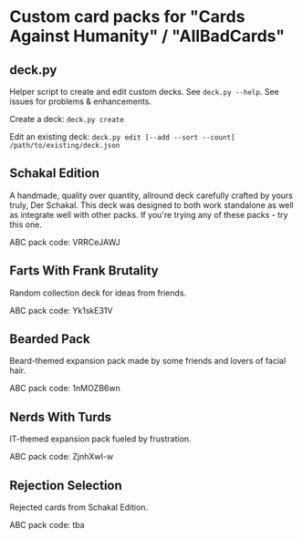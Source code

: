# Custom card packs for "Cards Against Humanity" / "AllBadCards"

## deck.py
Helper script to create and edit custom decks. See `deck.py --help`.
See issues for problems & enhancements.

Create a deck: `deck.py create`

Edit an existing deck: `deck.py edit [--add --sort --count] /path/to/existing/deck.json`


## Schakal Edition
A handmade, quality over quantity, allround deck carefully crafted by yours truly, Der Schakal.
This deck was designed to both work standalone as well as integrate well with other packs.
If you're trying any of these packs - try this one.

ABC pack code: VRRCeJAWJ

## Farts With Frank Brutality
Random collection deck for ideas from friends.

ABC pack code: Yk1skE31V

## Bearded Pack
Beard-themed expansion pack made by some friends and lovers of facial hair.

ABC pack code: 1nMOZB6wn

## Nerds With Turds
IT-themed expansion pack fueled by frustration.

ABC pack code: ZjnhXwI-w

## Rejection Selection
Rejected cards from Schakal Edition.

ABC pack code: tba
